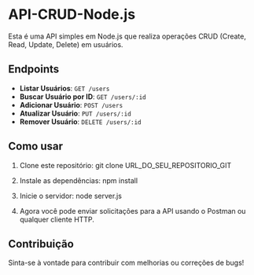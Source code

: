 # API-CRUD-Node.js

Esta é uma API simples em Node.js que realiza operações CRUD (Create, Read, Update, Delete) em usuários.

## Endpoints

- **Listar Usuários**: `GET /users`
- **Buscar Usuário por ID**: `GET /users/:id`
- **Adicionar Usuário**: `POST /users`
- **Atualizar Usuário**: `PUT /users/:id`
- **Remover Usuário**: `DELETE /users/:id`

## Como usar

1. Clone este repositório:
git clone URL_DO_SEU_REPOSITORIO_GIT


2. Instale as dependências:
npm install


3. Inicie o servidor:
node server.js


4. Agora você pode enviar solicitações para a API usando o Postman ou qualquer cliente HTTP.

## Contribuição

Sinta-se à vontade para contribuir com melhorias ou correções de bugs!



